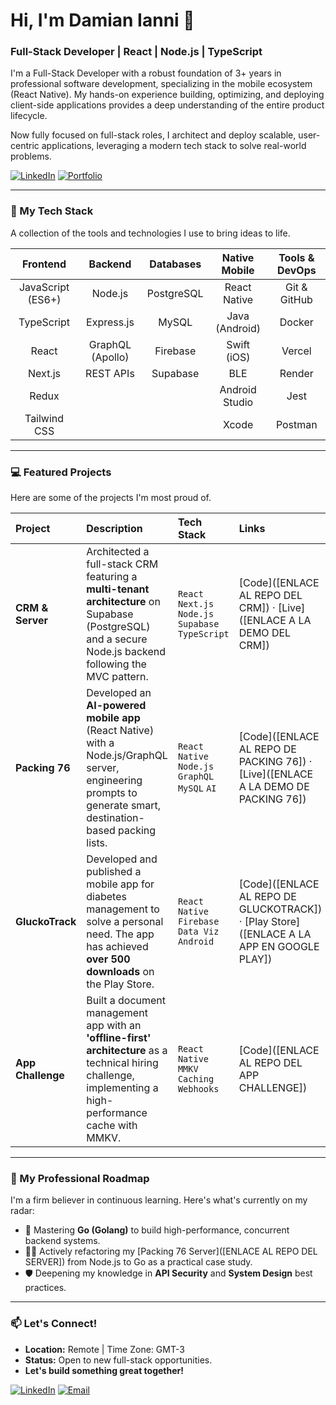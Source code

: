 # Hi, I'm Damian Ianni 👋

### Full-Stack Developer | React | Node.js | TypeScript

I'm a Full-Stack Developer with a robust foundation of 3+ years in professional software development, specializing in the mobile ecosystem (React Native). My hands-on experience building, optimizing, and deploying client-side applications provides a deep understanding of the entire product lifecycle.

Now fully focused on full-stack roles, I architect and deploy scalable, user-centric applications, leveraging a modern tech stack to solve real-world problems.

<p align="left">
  <a href="(https://www.linkedin.com/in/damian-ianni-b50555205/)" target="_blank"><img alt="LinkedIn" src="https://img.shields.io/badge/LinkedIn-0077B5?style=for-the-badge&logo=linkedin&logoColor=white"></a>
  <a href="(https://ba-portfolio-delta.vercel.app/)" target="_blank"><img alt="Portfolio" src="https://img.shields.io/badge/Portfolio-D14836?style=for-the-badge&logo=google-chrome&logoColor=white"></a>
</p>

---

### 🚀 My Tech Stack

A collection of the tools and technologies I use to bring ideas to life.

| Frontend | Backend | Databases | Native Mobile | Tools & DevOps |
| :---: | :---: | :---: | :---: | :---: |
| JavaScript (ES6+) | Node.js | PostgreSQL | React Native | Git & GitHub |
| TypeScript | Express.js | MySQL | Java (Android) | Docker |
| React | GraphQL (Apollo) | Firebase | Swift (iOS) | Vercel |
| Next.js | REST APIs | Supabase | BLE | Render |
| Redux | | | Android Studio | Jest |
| Tailwind CSS | | | Xcode | Postman |

---

### 💻 Featured Projects

Here are some of the projects I'm most proud of.

| Project | Description | Tech Stack | Links |
| :--- | :--- | :--- | :--- |
| **CRM & Server** | Architected a full-stack CRM featuring a **multi-tenant architecture** on Supabase (PostgreSQL) and a secure Node.js backend following the MVC pattern. | `React` `Next.js` `Node.js` `Supabase` `TypeScript` | [Code]([ENLACE AL REPO DEL CRM]) · [Live]([ENLACE A LA DEMO DEL CRM]) |
| **Packing 76** | Developed an **AI-powered mobile app** (React Native) with a Node.js/GraphQL server, engineering prompts to generate smart, destination-based packing lists. | `React Native` `Node.js` `GraphQL` `MySQL` `AI` | [Code]([ENLACE AL REPO DE PACKING 76]) · [Live]([ENLACE A LA DEMO DE PACKING 76]) |
| **GluckoTrack** | Developed and published a mobile app for diabetes management to solve a personal need. The app has achieved **over 500 downloads** on the Play Store. | `React Native` `Firebase` `Data Viz` `Android` | [Code]([ENLACE AL REPO DE GLUCKOTRACK]) · [Play Store]([ENLACE A LA APP EN GOOGLE PLAY]) |
| **App Challenge** | Built a document management app with an **'offline-first' architecture** as a technical hiring challenge, implementing a high-performance cache with MMKV. | `React Native` `MMKV` `Caching` `Webhooks` | [Code]([ENLACE AL REPO DEL APP CHALLENGE]) |

---

### 🌱 My Professional Roadmap

I'm a firm believer in continuous learning. Here's what's currently on my radar:

- 🚀 Mastering **Go (Golang)** to build high-performance, concurrent backend systems.
- 👨‍💻 Actively refactoring my [Packing 76 Server]([ENLACE AL REPO DEL SERVER]) from Node.js to Go as a practical case study.
- 🛡️ Deepening my knowledge in **API Security** and **System Design** best practices.

---

### 📫 Let's Connect!

- **Location:** Remote | Time Zone: GMT-3
- **Status:** Open to new full-stack opportunities.
- **Let's build something great together!**

<p align="left">
  <a href="[ENLACE A TU LINKEDIN]" target="_blank"><img alt="LinkedIn" src="https://img.shields.io/badge/LinkedIn-0077B5?style=for-the-badge&logo=linkedin&logoColor=white"></a>
  <a href="mailto:damiangussi@gmail.com"><img alt="Email" src="https://img.shields.io/badge/Email-D14836?style=for-the-badge&logo=gmail&logoColor=white"></a>
</p>
